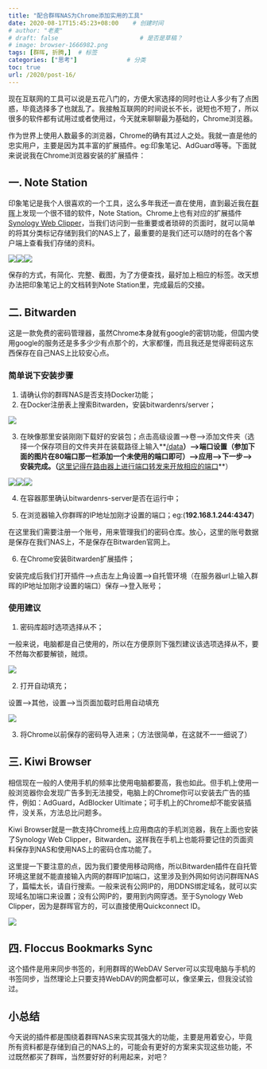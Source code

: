 ```yaml
---
title: "配合群晖NAS为Chrome添加实用的工具"
date: 2020-08-17T15:45:23+08:00    # 创建时间
# author: "老麦"
# draft: false                       # 是否是草稿？
# image: browser-1666982.png
tags: [群晖, 折腾,]  # 标签
categories: ["思考"]              # 分类
toc: true
url: /2020/post-16/
---
```


现在互联网的工具可以说是五花八门的，方便大家选择的同时也让人多少有了点困惑，毕竟选择多了也就乱了。我接触互联网的时间说长不长，说短也不短了，所以很多的软件都有试用过或者使用过，今天就来聊聊最为基础的，Chrome浏览器。

作为世界上使用人数最多的浏览器，Chrome的确有其过人之处。我就一直是他的忠实用户，主要是因为其丰富的扩展插件。eg:印象笔记、AdGuard等等。下面就来说说我在Chrome浏览器安装的扩展插件：

## 一. Note Station

印象笔记是我个人很喜欢的一个工具，这么多年我还一直在使用，直到最近我在[群晖](群晖.md)上发现一个很不错的软件，Note Station。Chrome上也有对应的扩展插件<u>Synology Web Clipper</u>，当我们访问到一些重要或者琐碎的页面时，就可以简单的将其分类标记存储到我们的NAS上了，最重要的是我们还可以随时的在各个客户端上查看我们存储的资料。

![](https://cdn.qylao.com/laomai/2023/02/27/163fc1e05f05d4-1.webp)![](https://cdn.qylao.com/laomai/2023/02/27/163fc1e0605400-1.webp)![](https://cdn.qylao.com/laomai/2023/02/27/163fc1e060d95d-1.webp)

保存的方式，有简化、完整、截图，为了方便查找，最好加上相应的标签。改天想办法把印象笔记上的文档转到Note Station里，完成最后的交接。

## 二. Bitwarden

这是一款免费的密码管理器，虽然Chrome本身就有google的密钥功能，但国内使用google的服务还是多多少少有点那个的，大家都懂，而且我还是觉得密码这东西保存在自己NAS上比较安心点。

### 简单说下安装步骤

1. 请确认你的群晖NAS是否支持Docker功能；
2. 在Docker注册表上搜索Bitwarden，安装bitwardenrs/server；

![](https://cdn.qylao.com/laomai/2023/02/27/163fc1e06157cf-1.webp)

3. 在映像那里安装刚刚下载好的安装包；点击高级设置-->卷-->添加文件夹（选择一个保存项目的文件夹并在装载路径上输入**<u>/data</u>**）-->端口设置（参加下面的图片在80端口那一栏添加一个未使用的端口即可）-->应用-->下一步-->安装完成。（**<u>这里记得在路由器上进行端口转发来开放相应的端口</u>**）

![](https://cdn.qylao.com/laomai/2023/02/27/163fc1e061c1e3-1.webp)![](https://cdn.qylao.com/laomai/2023/02/27/163fc1e06225ac-1.webp)![](https://cdn.qylao.com/laomai/2023/02/27/163fc1e06292ec-1.webp)

4. 在容器那里确认bitwardenrs-server是否在运行中；

5. 在浏览器输入你群晖的IP地址加刚才设置的端口；eg:(**192.168.1.244:4347**)


在这里我们需要注册一个账号，用来管理我们的密码仓库。放心，这里的账号数据是保存在我们NAS上，不是保存在Bitwarden官网上。

6. 在Chrome安装Bitwarden扩展插件；

安装完成后我们打开插件-->点击左上角设置-->自托管环境（在服务器url上输入群晖的IP地址加刚才设置的端口）保存-->登入账号；

### 使用建议

1. 密码库超时选项选择从不；

一般来说，电脑都是自己使用的，所以在方便原则下强烈建议该选项选择从不，要不然每次都要解锁，贼烦。

![](https://cdn.qylao.com/laomai/2023/02/27/163fc1e062f305-1.webp)

2. 打开自动填充；

设置-->其他，设置-->当页面加载时启用自动填充

![](https://cdn.qylao.com/laomai/2023/02/27/163fc1e063685c-1.webp)

3. 将Chrome以前保存的密码导入进来；（方法很简单，在这就不一一细说了）

## 三. Kiwi Browser

相信现在一般的人使用手机的频率比使用电脑都要高，我也如此。但手机上使用一般浏览器你会发现广告多到无法接受，电脑上的Chrome你可以安装去广告的插件，例如：AdGuard，AdBlocker Ultimate；可手机上的Chrome却不能安装插件，没关系，方法总比问题多。

Kiwi Browser就是一款支持Chrome线上应用商店的手机浏览器，我在上面也安装了Synology Web Clipper，Bitwarden。这样我在手机上也能将要记住的页面资料保存到NAS和使用NAS上的密码仓库功能了。

这里提一下要注意的点，因为我们要使用移动网络，所以Bitwarden插件在自托管环境这里就不能直接输入内网的群晖IP加端口，这里涉及到外网如何访问群晖NAS了，篇幅太长，请自行搜索。一般来说有公网IP的，用DDNS绑定域名，就可以实现域名加端口来设置；没有公网IP的，要用到内网穿透。至于Synology Web Clipper，因为是群晖官方的，可以直接使用Quickconnect ID。

![](https://cdn.qylao.com/laomai/2023/02/27/163fc1e063eec2-1.webp)

## 四. Floccus Bookmarks Sync

这个插件是用来同步书签的，利用群晖的WebDAV Server可以实现电脑与手机的书签同步，当然理论上只要支持WebDAV的网盘都可以，像坚果云，但我没试验过。

## 小总结

今天说的插件都是围绕着群晖NAS来实现其强大的功能，主要是用着安心，毕竟所有资料都是存储到自己的NAS上的，可能会有更好的方案来实现这些功能，不过既然都买了群晖，当然要好好的利用起来，对吧？


